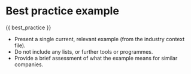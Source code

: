 # Best practice example

{{ best_practice }}

- Present a single current, relevant example (from the industry context file).
- Do not include any lists, or further tools or programmes.
- Provide a brief assessment of what the example means for similar companies.
